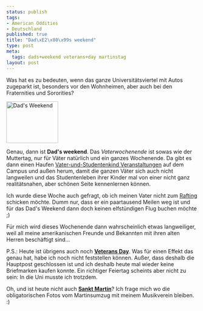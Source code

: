 ```yaml
--- 
status: publish
tags: 
- American Oddities
- Deutschland
published: true
title: "Dad\xE2\x80\x99s weekend"
type: post
meta: 
  tags: dads+weekend veterans+day martinstag
layout: post
---
```

Was hat es zu bedeuten, wenn das ganze Universitätsviertel mit Autos zugeparkt ist, besonders vor den Wohnheimen, aber auch bei den Fraternities und Sororities?

<img src="http://fredericiana.de/uploads/051111-dadsweekend-osu.gif" width="136" height="110" alt="Dad's Weekend" title="Dad's Weekend" class="centered" />

Genau, dann ist <strong>Dad's weekend</strong>. Das <em>Vaterwochenende</em> ist sowas wie der Muttertag, nur für Väter natürlich und ein ganzes Wochenende. Da gibt es dann einen Haufen <a href="http://osumu.org/events_dad.htm#Schedule">Vater-und-Studentenkind Veranstaltungen</a> auf dem Campus und außen herum, damit die ganzen Väter sich auch nicht langweilen und das Studentenleben ihrer Kinder mal von einer nicht ganz realitätsnahen, aber schönen Seite kennenlernen können.

Ich wurde diese Woche auch gefragt, ob ich meinen Vater nicht zum <a href="http://fredericiana.de/archives/2005/09/12/rafting-on-deschutes-river/">Rafting</a> schicken möchte. Dumm nur, dass er ein paartausend Meilen weg ist und für das Dad's Weekend dann doch keinen elfstündigen Flug buchen möchte ;)

Für mich wird dieses Wochenende dann wahrscheinlich etwas langweiliger, weil all meine amerikanischen Freunde und Bekannten mit ihren alten Herren beschäftigt sind...

P.S.: Heute ist übrigens auch noch <strong><a href="http://de.wikipedia.org/wiki/Veterans_Day">Veterans Day</a></strong>. Was für einen Effekt das genau hat, habe ich noch nicht feststellen können. Außer, dass deshalb die Hauptpost geschlossen ist und ich deshalb heute mal wieder keine Briefmarken kaufen konnte. Ein richtiger Feiertag scheints aber nicht zu sein: In die Uni musste ich trotzdem.

Oh, und ist heute nicht auch <strong><a href="http://de.wikipedia.org/wiki/Martinstag">Sankt Martin</a></strong>? Ich frage mich wo die obligatorischen Fotos vom Martinsumzug mit meinem Musikverein bleiben. :)
